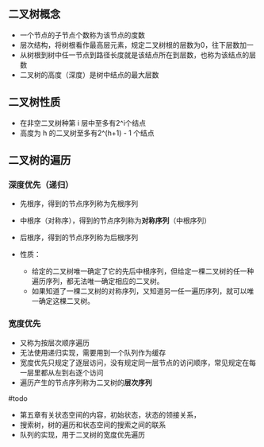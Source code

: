 ## 二叉树概念
- 一个节点的子节点个数称为该节点的度数
- 层次结构，将树根看作最高层元素，规定二叉树根的层数为0，往下层数加一
- 从树根到树中任一节点到路径长度就是该结点所在到层数，也称为该结点的层数
- 二叉树的高度（深度）是树中结点的最大层数

## 二叉树性质
- 在非空二叉树种第 i 层中至多有2^i个结点
- 高度为 h 的二叉树至多有2^(h+1) - 1 个结点


## 二叉树的遍历
### 深度优先（递归）
- 先根序，得到的节点序列称为先根序列
- 中根序（对称序），得到的节点序列称为**对称序列**（中根序列）
- 后根序，得到的节点序列称为后根序列

- 性质：
	- 给定的二叉树唯一确定了它的先后中根序列，但给定一棵二叉树的任一种遍历序列，都无法唯一确定相应的二叉树。
	- 如果知道了一棵二叉树的对称序列，又知道另一任一遍历序列，就可以唯一确定这棵二叉树。



### 宽度优先
- 又称为按层次顺序遍历
- 无法使用递归实现，需要用到一个队列作为缓存
- 宽度优先只规定了逐层访问，没有规定同一层节点的访问顺序，常见规定在每一层里都从左到右逐个访问
- 遍历产生的节点序列称为二叉树的**层次序列**





#todo 
- 第五章有关状态空间的内容，初始状态，状态的领接关系，
- 搜索树，树的遍历和状态空间的搜索之间的联系
- 队列的实现，用于二叉树的宽度优先遍历